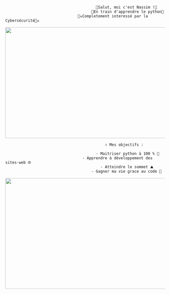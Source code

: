                                             👾Salut, moi c'est Nassim !👾
                                          🐍En train d'apprendre le python🐍
                                    🏴‍☠️Completement interessé par la Cybersécurité🏴‍☠️
                                        
     
     
<p align="center">
  <img width="600" height="350" src="https://user-images.githubusercontent.com/77907223/130513938-2602119b-ebe8-4aac-873b-71679ab6d37d.gif">
</p>

                                                ✌️ Mes objectifs :

                                            - Maitriser python à 100 % 💯 
                                      - Apprendre à développement des sites-web 🌐
                                              - Atteindre le sommet ⛰
                                          - Gagner ma vie grace au code 💸



<p align="center">
  <img width="600" height="350" src="https://user-images.githubusercontent.com/77907223/130868424-0ec1e9be-1747-440f-b10f-417fbbda9c67.gif">
</p>


<!---
uchiw4/uchiw4 is a ✨ special ✨ repository because its `README.md` (this file) appears on your GitHub profile.
You can click the Preview link to take a look at your changes.
--->
